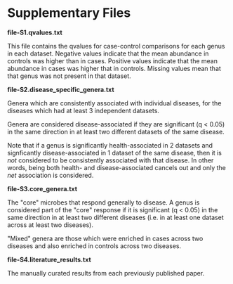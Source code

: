 # Supplementary Files

**file-S1.qvalues.txt**

This file contains the qvalues for case-control comparisons for each genus in each dataset.
Negative values indicate that the mean abundance in controls was higher than in cases.
Positive values indicate that the mean abundance in cases was higher that in controls.
Missing values mean that that genus was not present in that dataset.

**file-S2.disease_specific_genera.txt**

Genera which are consistently associated with individual diseases, for the diseases which
had at least 3 independent datasets.

Genera are considered disease-associated if they are significant (q < 0.05) in the same
direction in at least two different datasets of the same disease.

Note that if a genus is significantly health-associated in 2 datasets and signficantly
disease-associated in 1 dataset of the same disease, then it is *not* considered to be
consistently associated with that disease. In other words, being both health- and
disease-associated cancels out and only the *net* association is considered.

**file-S3.core_genera.txt**

The "core" microbes that respond generally to disease. A genus is considered part of the
"core" response if it is significant (q < 0.05) in the same direction in at least two
different diseases (i.e. in at least one dataset across at least two diseases).

"Mixed" genera are those which were enriched in cases across two diseases and also
enriched in controls across two diseases.

**file-S4.literature_results.txt**

The manually curated results from each previously published paper. 
